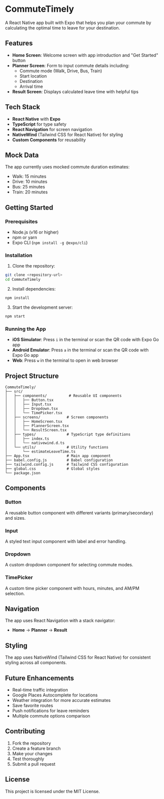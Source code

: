 # CommuteTimely

A React Native app built with Expo that helps you plan your commute by calculating the optimal time to leave for your destination.

## Features

- **Home Screen**: Welcome screen with app introduction and "Get Started" button
- **Planner Screen**: Form to input commute details including:
  - Commute mode (Walk, Drive, Bus, Train)
  - Start location
  - Destination
  - Arrival time
- **Result Screen**: Displays calculated leave time with helpful tips

## Tech Stack

- **React Native** with **Expo**
- **TypeScript** for type safety
- **React Navigation** for screen navigation
- **NativeWind** (Tailwind CSS for React Native) for styling
- **Custom Components** for reusability

## Mock Data

The app currently uses mocked commute duration estimates:
- Walk: 15 minutes
- Drive: 10 minutes
- Bus: 25 minutes
- Train: 20 minutes

## Getting Started

### Prerequisites

- Node.js (v16 or higher)
- npm or yarn
- Expo CLI (`npm install -g @expo/cli`)

### Installation

1. Clone the repository:
```bash
git clone <repository-url>
cd CommuteTimely
```

2. Install dependencies:
```bash
npm install
```

3. Start the development server:
```bash
npm start
```

### Running the App

- **iOS Simulator**: Press `i` in the terminal or scan the QR code with Expo Go app
- **Android Emulator**: Press `a` in the terminal or scan the QR code with Expo Go app
- **Web**: Press `w` in the terminal to open in web browser

## Project Structure

```
CommuteTimely/
├── src/
│   ├── components/          # Reusable UI components
│   │   ├── Button.tsx
│   │   ├── Input.tsx
│   │   ├── Dropdown.tsx
│   │   └── TimePicker.tsx
│   ├── screens/            # Screen components
│   │   ├── HomeScreen.tsx
│   │   ├── PlannerScreen.tsx
│   │   └── ResultScreen.tsx
│   ├── types/              # TypeScript type definitions
│   │   ├── index.ts
│   │   └── nativewind.d.ts
│   └── utils/              # Utility functions
│       └── estimateLeaveTime.ts
├── App.tsx                 # Main app component
├── babel.config.js         # Babel configuration
├── tailwind.config.js      # Tailwind CSS configuration
├── global.css              # Global styles
└── package.json
```

## Components

### Button
A reusable button component with different variants (primary/secondary) and sizes.

### Input
A styled text input component with label and error handling.

### Dropdown
A custom dropdown component for selecting commute modes.

### TimePicker
A custom time picker component with hours, minutes, and AM/PM selection.

## Navigation

The app uses React Navigation with a stack navigator:
- **Home** → **Planner** → **Result**

## Styling

The app uses NativeWind (Tailwind CSS for React Native) for consistent styling across all components.

## Future Enhancements

- Real-time traffic integration
- Google Places Autocomplete for locations
- Weather integration for more accurate estimates
- Save favorite routes
- Push notifications for leave reminders
- Multiple commute options comparison

## Contributing

1. Fork the repository
2. Create a feature branch
3. Make your changes
4. Test thoroughly
5. Submit a pull request

## License

This project is licensed under the MIT License. 